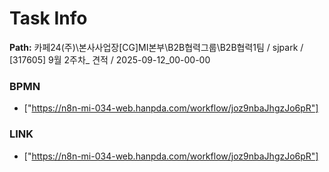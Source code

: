# Task Info

**Path:** 카페24(주)\본사사업장\[CG]MI본부\B2B협력그룹\B2B협력1팀 / sjpark / [317605] 9월 2주차_ 견적 / 2025-09-12_00-00-00

### BPMN
- ["https://n8n-mi-034-web.hanpda.com/workflow/joz9nbaJhgzJo6pR"]

### LINK
- ["https://n8n-mi-034-web.hanpda.com/workflow/joz9nbaJhgzJo6pR"]

